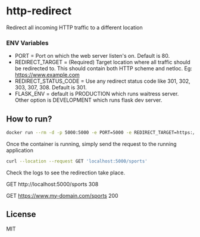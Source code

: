 # http-redirect
Redirect all incoming HTTP traffic to a different location

### ENV Variables

- PORT =  Port on which the web server listen's on. Default is 80.
- REDIRECT_TARGET = (Required) Target location where all traffic should be redirected to. This should contain both HTTP scheme and netloc. Eg: https://www.example.com
- REDIRECT_STATUS_CODE = Use any redirect status code like 301, 302, 303, 307, 308. Default is 301.
- FLASK_ENV = default is PRODUCTION which runs waitress server. Other option is DEVELOPMENT which runs flask dev server.

## How to run?

```sh
docker run --rm -d -p 5000:5000 -e PORT=5000 -e REDIRECT_TARGET=https://www.my-domain.com/sports -e REDIRECT_STATUS_CODE=308 nshetty15/http-redirect  
```

Once the container is running, simply send the request to the running application
```sh
curl --location --request GET 'localhost:5000/sports'
```
Check the logs to see the redirection take place.

GET http://localhost:5000/sports   308

GET https://www.my-domain.com/sports 200

## License

MIT
